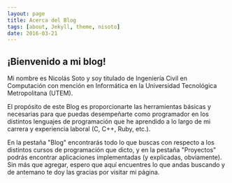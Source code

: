 ```yaml
---
layout: page
title: Acerca del Blog
tags: [about, Jekyll, theme, nisoto]
date: 2016-03-21
---
```


## ¡Bienvenido a mi blog!

Mi nombre es Nicolás Soto y soy titulado de Ingeniería Civil en Computación con mención en Informática en la Universidad Tecnológica Metropolitana (UTEM).

El propósito de este Blog es proporcionarte las herramientas básicas y necesarias para que puedas desempeñarte como programador en los distintos lenguajes de programación que he aprendido a lo largo de mi carrera y experiencia laboral (C, C++, Ruby, etc.).

En la pestaña "Blog" encontrarás todo lo que buscas con respecto a los distintos cursos de programación que dicto, y en la pestaña "Proyectos" podrás encontrar aplicaciones implementadas (y explicadas, obviamente). Sin más que agregar, espero que aquí encuentres lo que andas buscando y de antemano te doy las gracias por visitar mi página.
